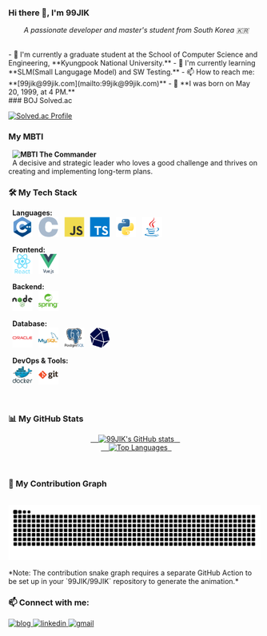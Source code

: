 ### Hi there 👋, I'm 99JIK

<p align="center">
  <em>A passionate developer and master's student from South Korea 🇰🇷</em>
</p>

<br/>
  - 🔭 I'm currently a graduate student at the School of Computer Science and Engineering, **Kyungpook National University.**
  - 🌱 I'm currently learning **SLM(Small Langugage Model) and SW Testing.**
  - 📫 How to reach me: **[99jik@99jik.com](mailto:99jik@99jik.com)**
  - 👶 **I was born on May 20, 1999, at 4 PM.**
<br/>
### BOJ Solved.ac

[![Solved.ac Profile](http://mazassumnida.wtf/api/v2/generate_badge?boj=99JIK)](https://solved.ac/99JIK/)

### My MBTI

<p align="left">
  <strong><img src="https://img.shields.io/badge/MBTI-ENTJ-orange?style=for-the-badge&logo=firebase&logoColor=white" alt="MBTI" /> The Commander</strong><br/>
  A decisive and strategic leader who loves a good challenge and thrives on creating and implementing long-term plans.
</p>

### 🛠️ My Tech Stack

<p align="left">
  <strong>Languages:</strong><br/>
  <a href="https://www.cplusplus.com/" target="_blank"><img src="https://raw.githubusercontent.com/devicons/devicon/master/icons/cplusplus/cplusplus-original.svg" alt="cplusplus" width="40" height="40"/></a>
  <a href="https://www.cprogramming.com/" target="_blank"><img src="https://raw.githubusercontent.com/devicons/devicon/master/icons/c/c-original.svg" alt="c" width="40" height="40"/></a>
  <a href="https://developer.mozilla.org/en-US/docs/Web/JavaScript" target="_blank"><img src="https://raw.githubusercontent.com/devicons/devicon/master/icons/javascript/javascript-original.svg" alt="javascript" width="40" height="40"/></a>
  <a href="https://www.typescriptlang.org/" target="_blank"><img src="https://raw.githubusercontent.com/devicons/devicon/master/icons/typescript/typescript-original.svg" alt="typescript" width="40" height="40"/></a>
  <a href="https://www.python.org" target="_blank"><img src="https://raw.githubusercontent.com/devicons/devicon/master/icons/python/python-original.svg" alt="python" width="40" height="40"/></a>
  <a href="https://www.java.com" target="_blank"><img src="https://raw.githubusercontent.com/devicons/devicon/master/icons/java/java-original.svg" alt="java" width="40" height="40"/></a>
</p>
<p align="left">
  <strong>Frontend:</strong><br/>
  <a href="https://reactjs.org/" target="_blank"><img src="https://raw.githubusercontent.com/devicons/devicon/master/icons/react/react-original-wordmark.svg" alt="react" width="40" height="40"/></a>
  <a href="https://vuejs.org/" target="_blank"><img src="https://raw.githubusercontent.com/devicons/devicon/master/icons/vuejs/vuejs-original-wordmark.svg" alt="vuejs" width="40" height="40"/></a>
</p>
<p align="left">
  <strong>Backend:</strong><br/>
  <a href="https://nodejs.org" target="_blank"><img src="https://raw.githubusercontent.com/devicons/devicon/master/icons/nodejs/nodejs-original-wordmark.svg" alt="nodejs" width="40" height="40"/></a>
  <a href="https://spring.io/" target="_blank"><img src="https://raw.githubusercontent.com/devicons/devicon/master/icons/spring/spring-original-wordmark.svg" alt="spring" width="40" height="40"/></a>
</p>
<p align="left">
  <strong>Database:</strong><br/>
  <a href="https://www.oracle.com/" target="_blank"><img src="https://raw.githubusercontent.com/devicons/devicon/master/icons/oracle/oracle-original.svg" alt="oracle" width="40" height="40"/></a>
  <a href="https://www.mysql.com/" target="_blank"><img src="https://raw.githubusercontent.com/devicons/devicon/master/icons/mysql/mysql-original-wordmark.svg" alt="mysql" width="40" height="40"/></a>
  <a href="https://www.postgresql.org" target="_blank"><img src="https://raw.githubusercontent.com/devicons/devicon/master/icons/postgresql/postgresql-original-wordmark.svg" alt="postgresql" width="40" height="40"/></a>
  <a href="https://www.influxdata.com/)" target="_blank"><img src="https://raw.githubusercontent.com/devicons/devicon/master/icons/influxdb/influxdb-original.svg" alt="influxdb" width="40" height="40"/></a>
</p>
<p align="left">
  <strong>DevOps & Tools:</strong><br/>
  <a href="https://www.docker.com/" target="_blank"><img src="https://raw.githubusercontent.com/devicons/devicon/master/icons/docker/docker-original-wordmark.svg" alt="docker" width="40" height="40"/></a>
  <a href="https://git-scm.com/)" target="_blank"><img src="https://raw.githubusercontent.com/devicons/devicon/master/icons/git/git-original-wordmark.svg" alt="git" width="40" height="40"/></a>
</p>

<br/>

### 📊 My GitHub Stats

<p align="center">
  <a href="https://github.com/anuraghazra/github-readme-stats">
    <img src="https://github-readme-stats.vercel.app/api?username=99JIK&show_icons=true&theme=radical&hide_border=true&count_private=true" alt="99JIK's GitHub stats" />
  </a>
  <br/>
  <a href="https://github.com/anuraghazra/github-readme-stats">
    <img src="https://github-readme-stats.vercel.app/api/top-langs/?username=99JIK&layout=compact&theme=radical&hide_border=true&count_private=true" alt="Top Languages" />
  </a>
</p>

<br/>

### 🐍 My Contribution Graph

<p align="center">
  <img src="https://raw.githubusercontent.com/99JIK/99JIK/output/output/github-contribution-grid-snake.svg" alt="snake" />
</p>
*Note: The contribution snake graph requires a separate GitHub Action to be set up in your `99JIK/99JIK` repository to generate the animation.*

<br/>

### 📫 Connect with me:

<p align="left">
  <a href="https://99jik.com" target="_blank">
    <img src="https://img.shields.io/badge/Blog-434343?style=for-the-badge&logo=blogger&logoColor=white" alt="blog" />
  </a>
  <a href="[https://www.linkedin.com/in/99JIK](https://www.linkedin.com/in/your-linkedin-id)" target="_blank">
    <img src="https://img.shields.io/badge/LinkedIn-0077B5?style=for-the-badge&logo=linkedin&logoColor=white" alt="linkedin" />
  </a>
  <a href="mailto:99jik@99jik.com">
    <img src="https://img.shields.io/badge/Email-D14836?style=for-the-badge&logo=gmail&logoColor=white" alt="gmail" />
  </a>
</p>
